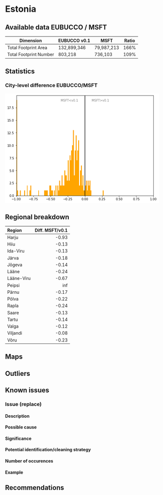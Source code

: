 
# Estonia
## Available data EUBUCCO / MSFT

| Dimension    | EUBUCCO v0.1 | MSFT | Ratio |
| -------- | ------- | ------- | ------- |
|Total Footprint Area|132,899,346|79,987,213|166%|
|Total Footprint Number|803,218|736,103|109%|


## Statistics

### City-level difference EUBUCCO/MSFT 
 ![City-level difference EUBUCCO/MSFT](../imgs/city_diff/estonia_city_diff.png)

## Regional breakdown

| Region     |   Diff. MSFT/v0.1 |
|:-----------|------------------:|
| Harju      |             -0.93 |
| Hiiu       |             -0.13 |
| Ida-Viru   |             -0.13 |
| Järva      |             -0.18 |
| Jõgeva     |             -0.14 |
| Lääne      |             -0.24 |
| Lääne-Viru |             -0.67 |
| Peipsi     |            inf    |
| Pärnu      |             -0.17 |
| Põlva      |             -0.22 |
| Rapla      |             -0.24 |
| Saare      |             -0.13 |
| Tartu      |             -0.14 |
| Valga      |             -0.12 |
| Viljandi   |             -0.08 |
| Võru       |             -0.23 |

## Maps
## Outliers
## Known issues

### Issue (replace) 

#### Description

#### Possible cause

#### Significance 

#### Potential identification/cleaning strategy

#### Number of occurences

#### Example
## Recommendations

